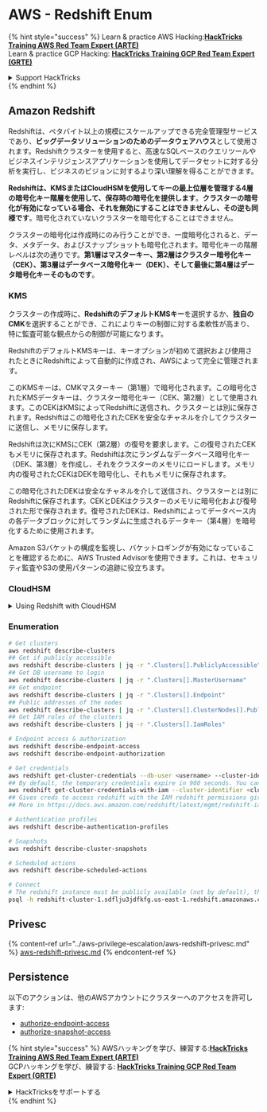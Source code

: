 # AWS - Redshift Enum

{% hint style="success" %}
Learn & practice AWS Hacking:<img src="/.gitbook/assets/image.png" alt="" data-size="line">[**HackTricks Training AWS Red Team Expert (ARTE)**](https://training.hacktricks.xyz/courses/arte)<img src="/.gitbook/assets/image.png" alt="" data-size="line">\
Learn & practice GCP Hacking: <img src="/.gitbook/assets/image (2).png" alt="" data-size="line">[**HackTricks Training GCP Red Team Expert (GRTE)**<img src="/.gitbook/assets/image (2).png" alt="" data-size="line">](https://training.hacktricks.xyz/courses/grte)

<details>

<summary>Support HackTricks</summary>

* Check the [**subscription plans**](https://github.com/sponsors/carlospolop)!
* **Join the** 💬 [**Discord group**](https://discord.gg/hRep4RUj7f) or the [**telegram group**](https://t.me/peass) or **follow** us on **Twitter** 🐦 [**@hacktricks\_live**](https://twitter.com/hacktricks\_live)**.**
* **Share hacking tricks by submitting PRs to the** [**HackTricks**](https://github.com/carlospolop/hacktricks) and [**HackTricks Cloud**](https://github.com/carlospolop/hacktricks-cloud) github repos.

</details>
{% endhint %}

## Amazon Redshift

Redshiftは、ペタバイト以上の規模にスケールアップできる完全管理型サービスであり、**ビッグデータソリューションのためのデータウェアハウス**として使用されます。Redshiftクラスターを使用すると、高速なSQLベースのクエリツールやビジネスインテリジェンスアプリケーションを使用してデータセットに対する分析を実行し、ビジネスのビジョンに対するより深い理解を得ることができます。

**Redshiftは、KMSまたはCloudHSMを使用してキーの最上位層を管理する4層の暗号化キー階層を使用して、保存時の暗号化を提供します**。**クラスターの暗号化が有効になっている場合、それを無効にすることはできませんし、その逆も同様です**。暗号化されていないクラスターを暗号化することはできません。

クラスターの暗号化は作成時にのみ行うことができ、一度暗号化されると、データ、メタデータ、およびスナップショットも暗号化されます。暗号化キーの階層レベルは次の通りです。**第1層はマスターキー、第2層はクラスター暗号化キー（CEK）、第3層はデータベース暗号化キー（DEK）、そして最後に第4層はデータ暗号化キーそのものです**。

### KMS

クラスターの作成時に、**RedshiftのデフォルトKMSキー**を選択するか、**独自のCMK**を選択することができ、これによりキーの制御に対する柔軟性が高まり、特に監査可能な観点からの制御が可能になります。

RedshiftのデフォルトKMSキーは、キーオプションが初めて選択および使用されたときにRedshiftによって自動的に作成され、AWSによって完全に管理されます。

このKMSキーは、CMKマスターキー（第1層）で暗号化されます。この暗号化されたKMSデータキーは、クラスター暗号化キー（CEK、第2層）として使用されます。このCEKはKMSによってRedshiftに送信され、クラスターとは別に保存されます。Redshiftはこの暗号化されたCEKを安全なチャネルを介してクラスターに送信し、メモリに保存します。

Redshiftは次にKMSにCEK（第2層）の復号を要求します。この復号されたCEKもメモリに保存されます。Redshiftは次にランダムなデータベース暗号化キー（DEK、第3層）を作成し、それをクラスターのメモリにロードします。メモリ内の復号されたCEKはDEKを暗号化し、それもメモリに保存されます。

この暗号化されたDEKは安全なチャネルを介して送信され、クラスターとは別にRedshiftに保存されます。CEKとDEKはクラスターのメモリに暗号化および復号された形で保存されます。復号されたDEKは、Redshiftによってデータベース内の各データブロックに対してランダムに生成されるデータキー（第4層）を暗号化するために使用されます。

Amazon S3バケットの構成を監視し、バケットロギングが有効になっていることを確認するために、AWS Trusted Advisorを使用できます。これは、セキュリティ監査やS3の使用パターンの追跡に役立ちます。

### CloudHSM

<details>

<summary>Using Redshift with CloudHSM</summary>

CloudHSMを使用して暗号化を実行する場合、まずHSMクライアントとRedshiftの間に信頼できる接続を確立する必要があります。この接続は、クライアントおよびサーバー証明書を使用して行います。

この接続は、安全な通信を提供し、暗号化キーをHSMクライアントとRedshiftクラスター間で送信できるようにするために必要です。ランダムに生成された秘密鍵と公開鍵のペアを使用して、Redshiftは公開クライアント証明書を作成し、それを暗号化してRedshiftに保存します。これをダウンロードしてHSMクライアントに登録し、正しいHSMパーティションに割り当てる必要があります。

次に、HSMクライアントの以下の詳細をRedshiftに設定する必要があります：HSMのIPアドレス、HSMパーティション名、HSMパーティションパスワード、およびCloudHSMが内部マスターキーを使用して暗号化した公開HSMサーバー証明書。この情報が提供されると、Redshiftは接続および開発パーティションへのアクセスを確認および検証します。

内部セキュリティポリシーやガバナンスコントロールがキーのローテーションを適用することを求める場合、Redshiftを使用して暗号化されたクラスターの暗号化キーをローテーションすることが可能です。ただし、キーのローテーションプロセス中にクラスターが非常に短い期間利用できなくなるため、必要な場合やキーが侵害されたと感じた場合にのみキーをローテーションするのが最善です。

ローテーション中、RedshiftはクラスターおよびそのクラスターのバックアップのCEKをローテーションします。クラスターのDEKをローテーションしますが、DEKを使用して暗号化されたS3に保存されているスナップショットのDEKをローテーションすることはできません。プロセスが完了するまでクラスターは「キーのローテーション中」の状態になり、完了するとステータスは「利用可能」に戻ります。

</details>

### Enumeration
```bash
# Get clusters
aws redshift describe-clusters
## Get if publicly accessible
aws redshift describe-clusters | jq -r ".Clusters[].PubliclyAccessible"
## Get DB username to login
aws redshift describe-clusters | jq -r ".Clusters[].MasterUsername"
## Get endpoint
aws redshift describe-clusters | jq -r ".Clusters[].Endpoint"
## Public addresses of the nodes
aws redshift describe-clusters | jq -r ".Clusters[].ClusterNodes[].PublicIPAddress"
## Get IAM roles of the clusters
aws redshift describe-clusters | jq -r ".Clusters[].IamRoles"

# Endpoint access & authorization
aws redshift describe-endpoint-access
aws redshift describe-endpoint-authorization

# Get credentials
aws redshift get-cluster-credentials --db-user <username> --cluster-identifier <cluster-id>
## By default, the temporary credentials expire in 900 seconds. You can optionally specify a duration between 900 seconds (15 minutes) and 3600 seconds (60 minutes).
aws redshift get-cluster-credentials-with-iam --cluster-identifier <cluster-id>
## Gives creds to access redshift with the IAM redshift permissions given to the current AWS account
## More in https://docs.aws.amazon.com/redshift/latest/mgmt/redshift-iam-access-control-identity-based.html

# Authentication profiles
aws redshift describe-authentication-profiles

# Snapshots
aws redshift describe-cluster-snapshots

# Scheduled actions
aws redshift describe-scheduled-actions

# Connect
# The redshift instance must be publicly available (not by default), the sg need to allow inbounds connections to the port and you need creds
psql -h redshift-cluster-1.sdflju3jdfkfg.us-east-1.redshift.amazonaws.com -U admin -d dev -p 5439
```
## Privesc

{% content-ref url="../aws-privilege-escalation/aws-redshift-privesc.md" %}
[aws-redshift-privesc.md](../aws-privilege-escalation/aws-redshift-privesc.md)
{% endcontent-ref %}

## Persistence

以下のアクションは、他のAWSアカウントにクラスターへのアクセスを許可します:

* [authorize-endpoint-access](https://docs.aws.amazon.com/cli/latest/reference/redshift/authorize-endpoint-access.html)
* [authorize-snapshot-access](https://docs.aws.amazon.com/cli/latest/reference/redshift/authorize-snapshot-access.html)

{% hint style="success" %}
AWSハッキングを学び、練習する:<img src="/.gitbook/assets/image.png" alt="" data-size="line">[**HackTricks Training AWS Red Team Expert (ARTE)**](https://training.hacktricks.xyz/courses/arte)<img src="/.gitbook/assets/image.png" alt="" data-size="line">\
GCPハッキングを学び、練習する: <img src="/.gitbook/assets/image (2).png" alt="" data-size="line">[**HackTricks Training GCP Red Team Expert (GRTE)**<img src="/.gitbook/assets/image (2).png" alt="" data-size="line">](https://training.hacktricks.xyz/courses/grte)

<details>

<summary>HackTricksをサポートする</summary>

* [**サブスクリプションプラン**](https://github.com/sponsors/carlospolop)をチェック！
* 💬 [**Discordグループ**](https://discord.gg/hRep4RUj7f)や[**telegramグループ**](https://t.me/peass)に参加するか、**Twitter** 🐦 [**@hacktricks\_live**](https://twitter.com/hacktricks\_live)をフォローする。
* **ハッキングトリックを共有するには、** [**HackTricks**](https://github.com/carlospolop/hacktricks)や[**HackTricks Cloud**](https://github.com/carlospolop/hacktricks-cloud)のgithubリポジトリにPRを提出する。

</details>
{% endhint %}
